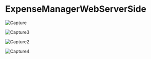 # ExpenseManagerWebServerSide

![Capture](https://user-images.githubusercontent.com/74924818/102256344-f4dd3b80-3f13-11eb-8bc2-faa99e88c45f.PNG)

![Capture3](https://user-images.githubusercontent.com/74924818/102256352-f870c280-3f13-11eb-9d60-3140e5f2e17a.PNG)

![Capture2](https://user-images.githubusercontent.com/74924818/102256358-fad31c80-3f13-11eb-9b8e-d4e444e8eee8.PNG)

![Capture4](https://user-images.githubusercontent.com/74924818/102256367-fc9ce000-3f13-11eb-9ee3-48aaf9040ca6.PNG)

